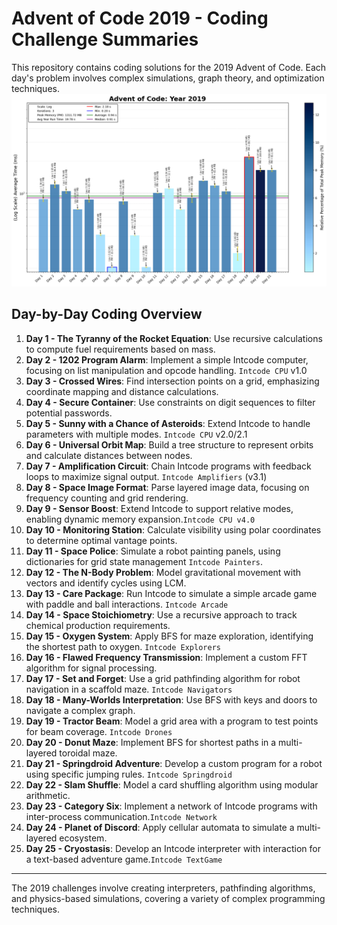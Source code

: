 # Advent of Code 2019 - Coding Challenge Summaries

This repository contains coding solutions for the 2019 Advent of Code. Each day's problem involves complex simulations, graph theory, and optimization techniques.
![2019 Run Time](2019_Log_plot.png)
## Day-by-Day Coding Overview

1. **Day 1 - The Tyranny of the Rocket Equation**: Use recursive calculations to compute fuel requirements based on mass.
2. **Day 2 - 1202 Program Alarm**: Implement a simple Intcode computer, focusing on list manipulation and opcode handling. `Intcode CPU` v1.0
3. **Day 3 - Crossed Wires**: Find intersection points on a grid, emphasizing coordinate mapping and distance calculations.
4. **Day 4 - Secure Container**: Use constraints on digit sequences to filter potential passwords.
5. **Day 5 - Sunny with a Chance of Asteroids**: Extend Intcode to handle parameters with multiple modes. `Intcode CPU` v2.0/2.1
6. **Day 6 - Universal Orbit Map**: Build a tree structure to represent orbits and calculate distances between nodes.
7. **Day 7 - Amplification Circuit**: Chain Intcode programs with feedback loops to maximize signal output. `Intcode Amplifiers` (v3.1)
8. **Day 8 - Space Image Format**: Parse layered image data, focusing on frequency counting and grid rendering.
9. **Day 9 - Sensor Boost**: Extend Intcode to support relative modes, enabling dynamic memory expansion.`Intcode CPU v4.0`
10. **Day 10 - Monitoring Station**: Calculate visibility using polar coordinates to determine optimal vantage points.
11. **Day 11 - Space Police**: Simulate a robot painting panels, using dictionaries for grid state management `Intcode Painters`.
12. **Day 12 - The N-Body Problem**: Model gravitational movement with vectors and identify cycles using LCM.
13. **Day 13 - Care Package**: Run Intcode to simulate a simple arcade game with paddle and ball interactions. `Intcode Arcade`
14. **Day 14 - Space Stoichiometry**: Use a recursive approach to track chemical production requirements.
15. **Day 15 - Oxygen System**: Apply BFS for maze exploration, identifying the shortest path to oxygen. `Intcode Explorers`
16. **Day 16 - Flawed Frequency Transmission**: Implement a custom FFT algorithm for signal processing.
17. **Day 17 - Set and Forget**: Use a grid pathfinding algorithm for robot navigation in a scaffold maze. `Intcode Navigators`
18. **Day 18 - Many-Worlds Interpretation**: Use BFS with keys and doors to navigate a complex graph.
19. **Day 19 - Tractor Beam**: Model a grid area with a program to test points for beam coverage. `Intcode Drones`
20. **Day 20 - Donut Maze**: Implement BFS for shortest paths in a multi-layered toroidal maze.
21. **Day 21 - Springdroid Adventure**: Develop a custom program for a robot using specific jumping rules. `Intcode Springdroid`
22. **Day 22 - Slam Shuffle**: Model a card shuffling algorithm using modular arithmetic.
23. **Day 23 - Category Six**: Implement a network of Intcode programs with inter-process communication.`Intcode Network`
24. **Day 24 - Planet of Discord**: Apply cellular automata to simulate a multi-layered ecosystem.
25. **Day 25 - Cryostasis**: Develop an Intcode interpreter with interaction for a text-based adventure game.`Intcode TextGame`

---

The 2019 challenges involve creating interpreters, pathfinding algorithms, and physics-based simulations, covering a variety of complex programming techniques.
